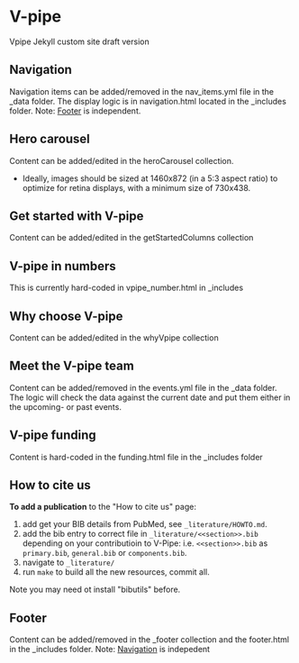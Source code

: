# V-pipe
Vpipe Jekyll custom site draft version

## Navigation
Navigation items can be added/removed in the nav_items.yml file in the _data folder. The display logic is in navigation.html located in the _includes folder.
Note: [Footer](#footer) is independent.

## Hero carousel
Content can be added/edited in the heroCarousel collection. 
* Ideally, images should be sized at 1460x872 (in a 5:3 aspect ratio) to optimize for retina displays, with a minimum size of 730x438.

## Get started with V-pipe
Content can be added/edited in the getStartedColumns collection

## V-pipe in numbers
This is currently hard-coded in vpipe_number.html in _includes

## Why choose V-pipe
Content can be added/edited in the whyVpipe collection

## Meet the V-pipe team
Content can be added/removed in the events.yml file in the _data folder. The logic will check the data against the current date and put them either in the upcoming- or past events.

## V-pipe funding
Content is hard-coded in the funding.html file in the _includes folder

## How to cite us

**To add a publication** to the "How to cite us" page:
1) add get your BIB details from PubMed, see `_literature/HOWTO.md`.
2) add the bib entry to correct file in `_literature/<<section>>.bib` depending on your contributioin to V-Pipe:
i.e. `<<section>>.bib` as `primary.bib`, `general.bib` or `components.bib`.
3) navigate to `_literature/`
3) run `make` to build all the new resources, commit all.

Note you may need ot install "bibutils" before.

## Footer
Content can be added/removed in the _footer collection and the footer.html in the _includes folder.
Note: [Navigation](#navigation) is indepedent
